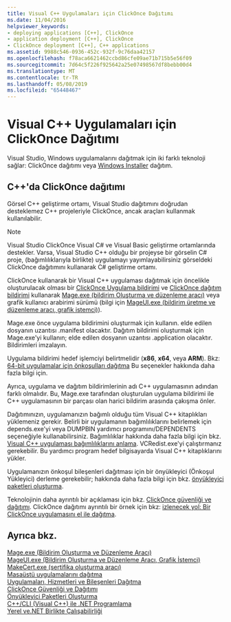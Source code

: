 ```yaml
---
title: Visual C++ Uygulamaları için ClickOnce Dağıtımı
ms.date: 11/04/2016
helpviewer_keywords:
- deploying applications [C++], ClickOnce
- application deployment [C++], ClickOnce
- ClickOnce deployment [C++], C++ applications
ms.assetid: 9988c546-0936-452c-932f-9c76daa42157
ms.openlocfilehash: f78aca6621462ccbd86cfe09ae71b715b5e56f09
ms.sourcegitcommit: 7d64c5f226f925642a25e07498567df8bebb00d4
ms.translationtype: MT
ms.contentlocale: tr-TR
ms.lasthandoff: 05/08/2019
ms.locfileid: "65448467"
---
```

# <a name="clickonce-deployment-for-visual-c-applications"></a>Visual C++ Uygulamaları için ClickOnce Dağıtımı

Visual Studio, Windows uygulamalarını dağıtmak için iki farklı teknoloji sağlar: ClickOnce dağıtımı veya [Windows Installer](/windows/desktop/Msi/windows-installer-portal) dağıtım.

## <a name="clickonce-deployment-in-c"></a>C++'da ClickOnce dağıtımı

Görsel C++ geliştirme ortamı, Visual Studio dağıtımını doğrudan desteklemez C++ projeleriyle ClickOnce, ancak araçları kullanmak kullanılabilir.

> [!NOTE]
>  Visual Studio ClickOnce Visual C# ve Visual Basic geliştirme ortamlarında destekler. Varsa, Visual Studio C++ olduğu bir projeyse bir görselin C# proje, (bağımlılıklarıyla birlikte) uygulamayı yayımlayabilirsiniz görseldeki ClickOnce dağıtımını kullanarak C# geliştirme ortamı.

ClickOnce kullanarak bir Visual C++ uygulaması dağıtmak için öncelikle oluşturulacak olması bir [ClickOnce Uygulama bildirimi](/visualstudio/deployment/clickonce-application-manifest) ve [ClickOnce dağıtım bildirimi](/visualstudio/deployment/clickonce-deployment-manifest) kullanarak [Mage.exe (bildirim Oluşturma ve düzenleme aracı)](/dotnet/framework/tools/mage-exe-manifest-generation-and-editing-tool) veya grafik kullanıcı arabirimi sürümü (bilgi için [MageUI.exe (bildirim üretme ve düzenleme aracı, grafik istemci)](/dotnet/framework/tools/mageui-exe-manifest-generation-and-editing-tool-graphical-client)).

Mage.exe önce uygulama bildirimini oluşturmak için kullanın. elde edilen dosyanın uzantısı .manifest olacaktır. Dağıtım bildirimi oluşturmak için Mage.exe'yi kullanın; elde edilen dosyanın uzantısı .application olacaktır. Bildirimleri imzalayın.

Uygulama bildirimi hedef işlemciyi belirtmelidir (**x86**, **x64**, veya **ARM**). Bkz: [64-bit uygulamalar için önkoşulları dağıtma](/visualstudio/deployment/deploying-prerequisites-for-64-bit-applications) Bu seçenekler hakkında daha fazla bilgi için.

Ayrıca, uygulama ve dağıtım bildirimlerinin adı C++ uygulamasının adından farklı olmalıdır. Bu, Mage.exe tarafından oluşturulan uygulama bildirimi ile C++ uygulamasının bir parçası olan harici bildirim arasında çakışma önler.

Dağıtımınızın, uygulamanızın bağımlı olduğu tüm Visual C++ kitaplıkları yüklemeniz gerekir. Belirli bir uygulamanın bağımlılıklarını belirlemek için depends.exe'yi veya DUMPBIN yardımcı programını/DEPENDENTS seçeneğiyle kullanabilirsiniz. Bağımlılıklar hakkında daha fazla bilgi için bkz. [Visual C++ uygulaması bağımlılıklarını anlama](understanding-the-dependencies-of-a-visual-cpp-application.md). VCRedist.exe'yi çalıştırmanız gerekebilir. Bu yardımcı program hedef bilgisayarda Visual C++ kitaplıklarını yükler.

Uygulamanızın önkoşul bileşenleri dağıtması için bir önyükleyici (Önkoşul Yükleyici) derleme gerekebilir; hakkında daha fazla bilgi için bkz. [önyükleyici paketleri oluşturma](/visualstudio/deployment/creating-bootstrapper-packages).

Teknolojinin daha ayrıntılı bir açıklaması için bkz. [ClickOnce güvenliği ve dağıtımı](/visualstudio/deployment/clickonce-security-and-deployment). ClickOnce dağıtımı ayrıntılı bir örnek için bkz: [izlenecek yol: Bir ClickOnce uygulamasını el ile dağıtma](/visualstudio/deployment/walkthrough-manually-deploying-a-clickonce-application).

## <a name="see-also"></a>Ayrıca bkz.

[Mage.exe (Bildirim Oluşturma ve Düzenleme Aracı)](/dotnet/framework/tools/mage-exe-manifest-generation-and-editing-tool)<br>
[MageUI.exe (Bildirim Oluşturma ve Düzenleme Aracı, Grafik İstemci)](/dotnet/framework/tools/mageui-exe-manifest-generation-and-editing-tool-graphical-client)<br>
[MakeCert.exe (sertifika oluşturma aracı)](https://msdn.microsoft.com/library/windows/desktop/aa386968)<br>
[Masaüstü uygulamalarını dağıtma](deploying-native-desktop-applications-visual-cpp.md)<br>
[Uygulamaları, Hizmetleri ve Bileşenleri Dağıtma](/visualstudio/deployment/deploying-applications-services-and-components)<br>
[ClickOnce Güvenliği ve Dağıtımı](/visualstudio/deployment/clickonce-security-and-deployment)<br>
[Önyükleyici Paketleri Oluşturma](/visualstudio/deployment/creating-bootstrapper-packages)<br>
[C++/CLI (Visual C++) ile .NET Programlama](../dotnet/dotnet-programming-with-cpp-cli-visual-cpp.md)<br>
[Yerel ve.NET Birlikte Çalışabilirliği](../dotnet/native-and-dotnet-interoperability.md)
